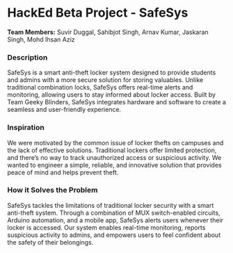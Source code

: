 # HackEd Beta Project - SafeSys
**Team Members:** Suvir Duggal, Sahibjot Singh, Arnav Kumar, Jaskaran Singh, Mohd Ihsan Aziz

### Description
SafeSys is a smart anti-theft locker system designed to provide students and admins with a more secure solution for storing valuables. Unlike traditional combination locks, SafeSys offers real-time alerts and monitoring, allowing users to stay informed about locker access. Built by Team Geeky Blinders, SafeSys integrates hardware and software to create a seamless and user-friendly experience.

### Inspiration
We were motivated by the common issue of locker thefts on campuses and the lack of effective solutions. Traditional lockers offer limited protection, and there’s no way to track unauthorized access or suspicious activity. We wanted to engineer a simple, reliable, and innovative solution that provides peace of mind and helps prevent theft.

### How it Solves the Problem
SafeSys tackles the limitations of traditional locker security with a smart anti-theft system. Through a combination of MUX switch-enabled circuits, Arduino automation, and a mobile app, SafeSys alerts users whenever their locker is accessed. Our system enables real-time monitoring, reports suspicious activity to admins, and empowers users to feel confident about the safety of their belongings.
